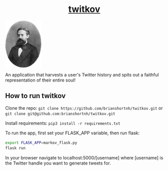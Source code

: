 <h1 align="center"><a href="http://twitkov.club">twitkov</a></h1>
<img align="center" height="150px" src="/static/markov-portrait.jpg" />

An application that harvests a user's Twitter history and spits out a faithful
representation of their entire soul!

## How to run twitkov
Clone the repo:
`git clone https://github.com/brianshortnh/twitkov.git` or
`git clone git@github.com:brianshortnh/twitkov.git`

Install requirements:
`pip3 install -r requirements.txt`

To run the app, first set your FLASK_APP variable, then run flask:
```bash
export FLASK_APP=markov_flask.py
flask run
```

In your browser navigate to localhost:5000/[username] where [username] is the
Twitter handle you want to generate tweets for.
